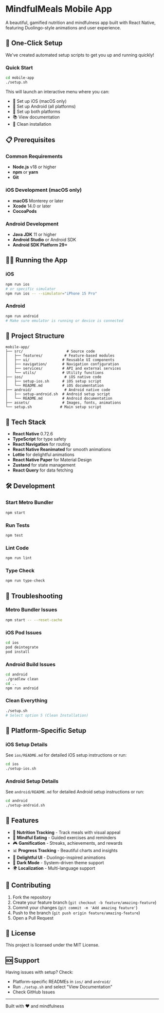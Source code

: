 # MindfulMeals Mobile App

A beautiful, gamified nutrition and mindfulness app built with React Native, featuring Duolingo-style animations and user experience.

## 🚀 One-Click Setup

We've created automated setup scripts to get you up and running quickly!

### Quick Start

```bash
cd mobile-app
./setup.sh
```

This will launch an interactive menu where you can:
- 📱 Set up iOS (macOS only)
- 🤖 Set up Android (all platforms)
- 🚀 Set up both platforms
- 📚 View documentation
- 🧹 Clean installation

## 📋 Prerequisites

### Common Requirements
- **Node.js** v18 or higher
- **npm** or **yarn**
- **Git**

### iOS Development (macOS only)
- **macOS** Monterey or later
- **Xcode** 14.0 or later
- **CocoaPods**

### Android Development
- **Java JDK** 11 or higher
- **Android Studio** or Android SDK
- **Android SDK Platform 29+**

## 🏃‍♂️ Running the App

### iOS
```bash
npm run ios
# or specific simulator
npm run ios -- --simulator="iPhone 15 Pro"
```

### Android
```bash
npm run android
# Make sure emulator is running or device is connected
```

## 📁 Project Structure

```
mobile-app/
├── src/                    # Source code
│   ├── features/          # Feature-based modules
│   ├── ui/               # Reusable UI components
│   ├── navigation/       # Navigation configuration
│   ├── services/         # API and external services
│   └── utils/            # Utility functions
├── ios/                   # iOS native code
│   ├── setup-ios.sh      # iOS setup script
│   └── README.md         # iOS documentation
├── android/               # Android native code
│   ├── setup-android.sh  # Android setup script
│   └── README.md         # Android documentation
├── assets/               # Images, fonts, animations
└── setup.sh             # Main setup script
```

## 🎨 Tech Stack

- **React Native** 0.72.6
- **TypeScript** for type safety
- **React Navigation** for routing
- **React Native Reanimated** for smooth animations
- **Lottie** for delightful animations
- **React Native Paper** for Material Design
- **Zustand** for state management
- **React Query** for data fetching

## 🛠️ Development

### Start Metro Bundler
```bash
npm start
```

### Run Tests
```bash
npm test
```

### Lint Code
```bash
npm run lint
```

### Type Check
```bash
npm run type-check
```

## 🔧 Troubleshooting

### Metro Bundler Issues
```bash
npm start -- --reset-cache
```

### iOS Pod Issues
```bash
cd ios
pod deintegrate
pod install
```

### Android Build Issues
```bash
cd android
./gradlew clean
cd ..
npm run android
```

### Clean Everything
```bash
./setup.sh
# Select option 5 (Clean Installation)
```

## 📱 Platform-Specific Setup

### iOS Setup Details
See `ios/README.md` for detailed iOS setup instructions or run:
```bash
cd ios
./setup-ios.sh
```

### Android Setup Details
See `android/README.md` for detailed Android setup instructions or run:
```bash
cd android
./setup-android.sh
```

## 🎯 Features

- 🥗 **Nutrition Tracking** - Track meals with visual appeal
- 🧘 **Mindful Eating** - Guided exercises and reminders
- 🎮 **Gamification** - Streaks, achievements, and rewards
- 📊 **Progress Tracking** - Beautiful charts and insights
- 🎨 **Delightful UI** - Duolingo-inspired animations
- 🌙 **Dark Mode** - System-driven theme support
- 🌍 **Localization** - Multi-language support

## 🤝 Contributing

1. Fork the repository
2. Create your feature branch (`git checkout -b feature/amazing-feature`)
3. Commit your changes (`git commit -m 'Add amazing feature'`)
4. Push to the branch (`git push origin feature/amazing-feature`)
5. Open a Pull Request

## 📄 License

This project is licensed under the MIT License.

## 🆘 Support

Having issues with setup? Check:
- Platform-specific READMEs in `ios/` and `android/`
- Run `./setup.sh` and select "View Documentation"
- Check GitHub Issues

---

Built with ❤️ and mindfulness